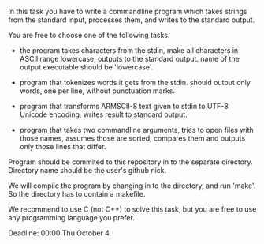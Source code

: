 

In this task you have to write a commandline program which takes strings from the standard input, processes them, and writes to the standard output.

You are free to choose one of the following tasks.

* the program takes characters from the stdin, make all characters in ASCII range lowercase, outputs to the standard output. name of the output executable should be 'lowercase'.

* program that tokenizes words it gets from the stdin. should output only words, one per line, without punctuation marks.

* program that transforms ARMSCII-8 text given to stdin to UTF-8 Unicode encoding, writes result to standard output.

* program that takes two commandline arguments, tries to open files with those names, assumes those are sorted, compares them and outputs only those lines that differ.

Program should be commited to this repository in to the separate directory. Directory name should be the user's github nick.

We will compile the program by changing in to the directory, and run 'make'. So the directory has to contain a makefile.

We recommend to use C (not C++) to solve this task, but you are free to use any programming language you prefer.

Deadline: 00:00 Thu October 4.
